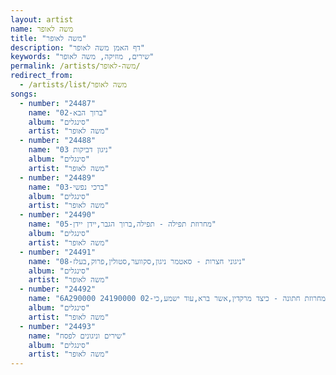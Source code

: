 ```yaml
---
layout: artist
name: משה לאופר
title: "משה לאופר"
description: "דף האמן משה לאופר"
keywords: "שירים, מוזיקה, משה לאופר"
permalink: /artists/משה-לאופר/
redirect_from:
  - /artists/list/משה לאופר
songs:
  - number: "24487"
    name: "02-ברוך הבא"
    album: "סינגלים"
    artist: "משה לאופר"
  - number: "24488"
    name: "03 ניגון דביקות"
    album: "סינגלים"
    artist: "משה לאופר"
  - number: "24489"
    name: "03-ברכי נפשי"
    album: "סינגלים"
    artist: "משה לאופר"
  - number: "24490"
    name: "05-מחרוזת תפילה - תפילה,ברוך הגבר,יידן יידן"
    album: "סינגלים"
    artist: "משה לאופר"
  - number: "24491"
    name: "08-ניגוני חצרות - סאטמר ניגון,סקווער,סטולין,פרוק,בעלז"
    album: "סינגלים"
    artist: "משה לאופר"
  - number: "24492"
    name: "6A290000 24190000 02-מחרוזת חתונה - כיצד מרקדין,אשר ברא,עוד ישמע,כי"
    album: "סינגלים"
    artist: "משה לאופר"
  - number: "24493"
    name: "שירים וניגונים לפסח"
    album: "סינגלים"
    artist: "משה לאופר"
---
```

